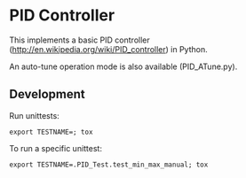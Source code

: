 PID Controller
==============

This implements a basic PID controller (http://en.wikipedia.org/wiki/PID_controller) in Python.

An auto-tune operation mode is also available (PID_ATune.py).

Development
-----------

Run unittests:

    export TESTNAME=; tox

To run a specific unittest:

    export TESTNAME=.PID_Test.test_min_max_manual; tox
